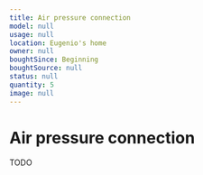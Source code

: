 ```yaml
---
title: Air pressure connection
model: null
usage: null
location: Eugenio's home
owner: null
boughtSince: Beginning
boughtSource: null
status: null
quantity: 5
image: null
---
```


# Air pressure connection

TODO